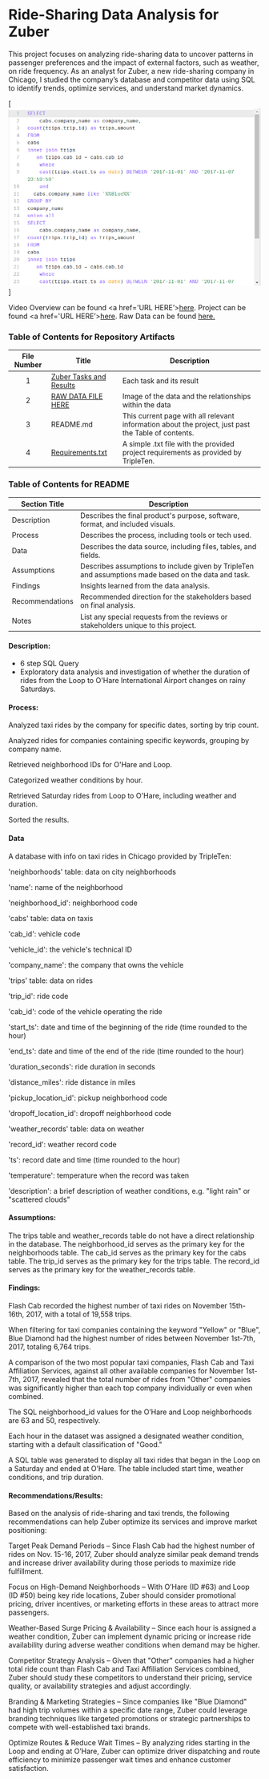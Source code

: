 

# Ride-Sharing Data Analysis for Zuber

This project focuses on analyzing ride-sharing data to uncover patterns in passenger preferences and the impact of external factors, such as weather, on ride frequency. As an analyst for Zuber, a new ride-sharing company in Chicago, I studied the company’s database and competitor data using SQL to identify trends, optimize services, and understand market dynamics.


[<img src="https://github.com/SakinahJ/Data_Projects_TripleTen/blob/main/Images/SQL%20Ecommerce1.png" alt="First Sheet of Project**">]

Video Overview can be found <a href='URL HERE’><u>here</u>.</a>
Project can be found <a href='URL HERE’><u>here</u>.</a>
Raw Data can be found <a href='URL HERE'><u>here</u>.</a>

### Table of Contents for Repository Artifacts
| File Number | Title | Description |
| :-----------: | ----------- |----------- |
| 1 | [Zuber Tasks and Results](https://docs.google.com/document/d/18yeuLe5ncimN3pTB99yw3jiHhuXYfKfJDhuY_dBeS84/edit?usp=sharing) | Each task and its result  |
| 2 | [RAW DATA FILE HERE](https://github.com/SakinahJ/Data_Projects_TripleTen/blob/main/Images/tablescheme.png) | Image of the data and the relationships within the data |
| 3 | README.md | This current page with all relevant information about the project, just past the Table of contents. |
| 4 | [Requirements.txt](https://github.com/SakinahJ/Data_Projects_TripleTen/blob/main/Ecommerce/Requirements.txt) | A simple .txt file with the provided project requirements as provided by TripleTen. |

### Table of Contents for README
| Section Title | Description |
| ----------- |----------- |
| Description | Describes the final product's purpose, software, format, and included visuals. |
| Process | Describes the process, including tools or tech used. |
| Data | Describes the data source, including files, tables, and fields. |
| Assumptions | Describes assumptions to include given by TripleTen and assumptions made based on the data and task. |
| Findings | Insights learned from the data analysis. |
| Recommendations | Recommended direction for the stakeholders based on final analysis. |
| Notes | List any special requests from the reviews or stakeholders unique to this project. |

#### Description:
- 6 step SQL Query
- Exploratory data analysis and investigation of whether the duration of rides from the Loop to O'Hare International Airport changes on rainy Saturdays.

#### Process:
Analyzed taxi rides by the company for specific dates, sorting by trip count.

Analyzed rides for companies containing specific keywords, grouping by company name.

Retrieved neighborhood IDs for O'Hare and Loop.

Categorized weather conditions by hour.

Retrieved Saturday rides from Loop to O'Hare, including weather and duration.

Sorted the results.

#### Data
A database with info on taxi rides in Chicago provided by TripleTen:

'neighborhoods' table: data on city neighborhoods

'name': name of the neighborhood

'neighborhood_id': neighborhood code

'cabs' table: data on taxis

'cab_id': vehicle code

'vehicle_id': the vehicle's technical ID

'company_name': the company that owns the vehicle

'trips' table: data on rides

'trip_id': ride code

'cab_id': code of the vehicle operating the ride

'start_ts': date and time of the beginning of the ride (time rounded to the hour)

'end_ts': date and time of the end of the ride (time rounded to the hour)

'duration_seconds': ride duration in seconds

'distance_miles': ride distance in miles

'pickup_location_id': pickup neighborhood code

'dropoff_location_id': dropoff neighborhood code

'weather_records' table: data on weather

'record_id': weather record code

'ts': record date and time (time rounded to the hour)

'temperature': temperature when the record was taken

'description': a brief description of weather conditions, e.g. "light rain" or "scattered clouds"

#### Assumptions:
The trips table and weather_records table do not have a direct relationship in the database.
The neighborhood_id serves as the primary key for the neighborhoods table.
The cab_id serves as the primary key for the cabs table.
The trip_id serves as the primary key for the trips table.
The record_id serves as the primary key for the weather_records table.


#### Findings:
Flash Cab recorded the highest number of taxi rides on November 15th-16th, 2017, with a total of 19,558 trips.

When filtering for taxi companies containing the keyword "Yellow" or "Blue", Blue Diamond had the highest number of rides between November 1st-7th, 2017, totaling 6,764 trips.

A comparison of the two most popular taxi companies, Flash Cab and Taxi Affiliation Services, against all other available companies for November 1st-7th, 2017, revealed that the total number of rides from "Other" companies was significantly higher than each top company individually or even when combined.

The SQL neighborhood_id values for the O’Hare and Loop neighborhoods are 63 and 50, respectively.

Each hour in the dataset was assigned a designated weather condition, starting with a default classification of "Good."

A SQL table was generated to display all taxi rides that began in the Loop on a Saturday and ended at O’Hare. The table included start time, weather conditions, and trip duration.

#### Recommendations/Results:
Based on the analysis of ride-sharing and taxi trends, the following recommendations can help Zuber optimize its services and improve market positioning:

Target Peak Demand Periods – Since Flash Cab had the highest number of rides on Nov. 15-16, 2017, Zuber should analyze similar peak demand trends and increase driver availability during those periods to maximize ride fulfillment.

Focus on High-Demand Neighborhoods – With O’Hare (ID #63) and Loop (ID #50) being key ride locations, Zuber should consider promotional pricing, driver incentives, or marketing efforts in these areas to attract more passengers.

Weather-Based Surge Pricing & Availability – Since each hour is assigned a weather condition, Zuber can implement dynamic pricing or increase ride availability during adverse weather conditions when demand may be higher.

Competitor Strategy Analysis – Given that "Other" companies had a higher total ride count than Flash Cab and Taxi Affiliation Services combined, Zuber should study these competitors to understand their pricing, service quality, or availability strategies and adjust accordingly.

Branding & Marketing Strategies – Since companies like "Blue Diamond" had high trip volumes within a specific date range, Zuber could leverage branding techniques like targeted promotions or strategic partnerships to compete with well-established taxi brands.

Optimize Routes & Reduce Wait Times – By analyzing rides starting in the Loop and ending at O’Hare, Zuber can optimize driver dispatching and route efficiency to minimize passenger wait times and enhance customer satisfaction.


